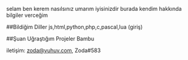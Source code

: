 selam ben kerem nasılsınız umarım iyisinizdir  burada kendim hakkında  bilgiler verceğim


##Bildiğim Diller
js,html,python,php,c,pascal,lua (giriş)

##Şuan Uğraştığım Projeler
Bambu

iletişim: zoda@vuhuv.com, Zoda#583
